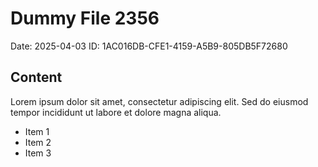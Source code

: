 # Dummy File 2356

Date: 2025-04-03
ID: 1AC016DB-CFE1-4159-A5B9-805DB5F72680

## Content

Lorem ipsum dolor sit amet, consectetur adipiscing elit.
Sed do eiusmod tempor incididunt ut labore et dolore magna aliqua.

* Item 1
* Item 2
* Item 3

